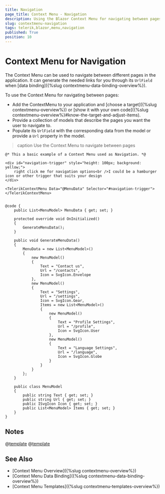 ```yaml
---
title: Navigation
page_title: Context Menu - Navigation
description: Using the Blazor Context Menu for navigating between pages.
slug: contextmenu-navigation
tags: telerik,blazor,menu,navigation
published: True
position: 10
---
```


# Context Menu for Navigation

The Context Menu can be used to navigate between different pages in the application. It can generate the needed links for you through its `UrlField` when [data binding]({%slug contextmenu-data-binding-overview%}).

To use the Context Menu for navigating between pages:

* Add the ContextMenu to your application and [choose a target]({%slug contextmenu-overview%}) or [show it with your own code]({%slug contextmenu-overview%}#know-the-target-and-adjust-items).
* Provide a collection of models that describe the pages you want the user to navigate to.
* Populate its `UrlField` with the corresponding data from the model or provide a `Url` property in the model.

>caption Use the Context Menu to navigate between pages

````CSHTML
@* This a basic example of a Context Menu used as Navigation. *@

<div id="navigation-trigger" style="height: 100px; background: yellow;">
    right click me for navigation options<br />I could be a hamburger icon or other trigger that suits your design
</div>

<TelerikContextMenu Data="@MenuData" Selector="#navigation-trigger">
</TelerikContextMenu>


@code {
    public List<MenuModel> MenuData { get; set; }

    protected override void OnInitialized()
    {
        GenerateMenuData();
    }

    public void GenerateMenuData()
    {
        MenuData = new List<MenuModel>()
        {
            new MenuModel()
            {
                Text = "Contact us",
                Url = "/contacts",
                Icon = SvgIcon.Envelope
            },
            new MenuModel()
            {
                Text = "Settings",
                Url = "/settings",
                Icon = SvgIcon.Gear,
                Items = new List<MenuModel>()
                {
                    new MenuModel()
                    {
                        Text = "Profile Settings",
                        Url = "/profile",
                        Icon = SvgIcon.User
                    },
                    new MenuModel()
                    {
                        Text = "Language Settings",
                        Url = "/language",
                        Icon = SvgIcon.Globe
                    }
                }
            }
        };
    }

    public class MenuModel
    {
        public string Text { get; set; }
        public string Url { get; set; }
        public ISvgIcon Icon { get; set; }
        public List<MenuModel> Items { get; set; }
    }
}
````

## Notes

@[template](/_contentTemplates/common/navigation-components.md#navman-used)
@[template](/_contentTemplates/common/navigation-components.md#double-navigation)

## See Also

* [Context Menu Overview]({%slug contextmenu-overview%})
* [Context Menu Data Binding]({%slug contextmenu-data-binding-overview%})
* [Context Menu Templates]({%slug contextmenu-templates-overview%})
